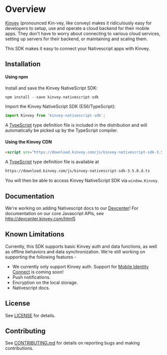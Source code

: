 # Overview

[Kinvey](http://www.kinvey.com) (pronounced Kin-vey, like convey) makes it ridiculously easy for developers to setup, use and operate a cloud backend for their mobile apps. They don't have to worry about connecting to various cloud services, setting up servers for their backend, or maintaining and scaling them.

This SDK makes it easy to connect your Nativescript apps with Kinvey.

## Installation

#### Using npm
Install and save the Kinvey NativeScript SDK:

```javascript
npm install --save kinvey-nativescript-sdk
```

Import the Kinvey NativeScript SDK (ES6/TypeScript):

```javascript
import Kinvey from 'kinvey-nativescript-sdk';
```

A [TypeScript](https://www.typescriptlang.org/) type definition file is included in the distribution and will automatically be picked up by the TypeScript compiler.

#### Using the Kinvey CDN

```html
<script src="https://download.kinvey.com/js/kinvey-nativescript-sdk-3.5.0.min.js"></script>
```

A [TypeScript](https://www.typescriptlang.org/) type definition file is available at

```html
https://download.kinvey.com/js/kinvey-nativescript-sdk-3.5.0.d.ts
```

You will then be able to access Kinvey NativeScript SDK via `window.Kinvey`.

## Documentation

We're working on adding Nativescript docs to our [Devcenter](http://devcenter.kinvey.com)! For documentation on our core Javascript APIs, see http://devcenter.kinvey.com/html5

## Known Limitations

Currently, this SDK supports basic Kinvey auth and data functions, as well as offline behaviors and data synchronization. We're still working on supporting the following features -

* We currently only support Kinvey auth. Support for [Mobile Identity Connect](http://devcenter.kinvey.com/guides/mobile-identity-connect) is coming soon!
* Push notifications.
* Encryption on the local storage.
* Nativescript docs.

## License
See [LICENSE](LICENSE) for details.

## Contributing
See [CONTRIBUTING.md](CONTRIBUTING.md) for details on reporting bugs and making contributions.
